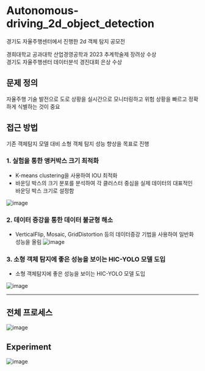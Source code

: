 # Autonomous-driving_2d_object_detection
경기도 자율주행센터에서 진행한 2d 객체 탐지 공모전

경희대학교 공과대학 산업경영공학과 2023 추계학술제 장려상 수상
<br/>
경기도 자율주행센터 데이터분석 경진대회 은상 수상

## 문제 정의
자율주행 기술 발전으로 도로 상황을 실시간으로 모니터링하고 위험 상황을 빠르고 정확하게 식별하는 것이 중요

## 접근 방법 
기존 객체탐지 모델 대비 소형 객체 탐지 성능 향상을 목표로 진행
### 1. 실험을 통한 앵커박스 크기 최적화
- K-means clustering을 사용하여 IOU 최적화
- 바운딩 박스의 크기 분포를 분석하여 각 클러스터 중심을 실제 데이터의 대표적인 바운딩 박스 크기로 설정함

![image](https://github.com/muk-jjang/Autonomous-driving_2d_object_detection/assets/122384236/a062d6d0-83d6-47a1-8681-e3d3f9ef1428)

### 2. 데이터 증강을 통한 데이터 불균형 해소
- VerticalFlip, Mosaic, GridDistortion 등의 데이터증강 기법을 사용하여 일반화 성능을 올림
![image](https://github.com/muk-jjang/Autonomous-driving_2d_object_detection/assets/122384236/e13ca870-960f-4676-9344-c469f472f44b)

### 3. 소형 객체 탐지에 좋은 성능을 보이는 HIC-YOLO 모델 도입
- 소형 객체탐지에 좋은 성능을 보이는 HIC-YOLO 모델 도입
  
![image](https://github.com/muk-jjang/Autonomous-driving_2d_object_detection/assets/122384236/e488bf4b-2043-4c8c-bd16-682130b9ae36)

---
## 전체 프로세스
![image](https://github.com/muk-jjang/Autonomous-driving_2d_object_detection/assets/122384236/02428ed9-07c0-4647-bf0a-e221f84fe626)

## Experiment
![image](https://github.com/muk-jjang/Autonomous-driving_2d_object_detection/assets/122384236/ce05e6b1-7036-4eb7-8693-4d2676586adf)



